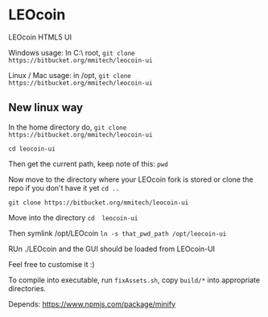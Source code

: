 LEOcoin
======
LEOcoin HTML5 UI


Windows usage:
In C:\ root, `git clone https://bitbucket.org/mmitech/leocoin-ui`

Linux / Mac usage:
in /opt, `git clone https://bitbucket.org/mmitech/leocoin-ui`


## New linux way
In the home directory do,
`git clone https://bitbucket.org/mmitech/leocoin-ui`

`cd leocoin-ui`

Then get the current path, keep note of this:
`pwd`

Now move to the directory where your LEOcoin fork is stored or clone the repo if you don't have it yet
`cd ..`

`git clone https://bitbucket.org/mmitech/leocoin-ui`

Move into the directory
`cd  leocoin-ui`

Then symlink /opt/LEOcoin
`ln -s that_pwd_path /opt/leocoin-ui`

RUn ./LEOcoin and the GUI should be loaded from LEOcoin-UI



Feel free to customise it :)

To compile into executable, run `fixAssets.sh`, copy `build/*` into appropriate directories.

Depends:
https://www.npmjs.com/package/minify

